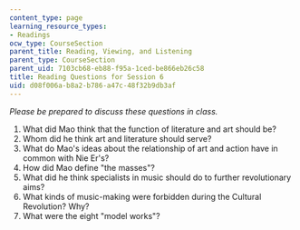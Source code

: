 ```yaml
---
content_type: page
learning_resource_types:
- Readings
ocw_type: CourseSection
parent_title: Reading, Viewing, and Listening
parent_type: CourseSection
parent_uid: 7103cb68-eb88-f95a-1ced-be866eb26c58
title: Reading Questions for Session 6
uid: d08f006a-b8a2-b786-a47c-48f32b9db3af
---
```


_Please be prepared to discuss these questions in class._

1.  What did Mao think that the function of literature and art should be?
2.  Whom did he think art and literature should serve?
3.  What do Mao's ideas about the relationship of art and action have in common with Nie Er's?
4.  How did Mao define "the masses"?
5.  What did he think specialists in music should do to further revolutionary aims?
6.  What kinds of music-making were forbidden during the Cultural Revolution? Why?
7.  What were the eight "model works"?